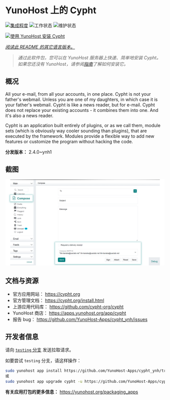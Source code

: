 <!--
注意：此 README 由 <https://github.com/YunoHost/apps/tree/master/tools/readme_generator> 自动生成
请勿手动编辑。
-->

# YunoHost 上的 Cypht

[![集成程度](https://dash.yunohost.org/integration/cypht.svg)](https://ci-apps.yunohost.org/ci/apps/cypht/) ![工作状态](https://ci-apps.yunohost.org/ci/badges/cypht.status.svg) ![维护状态](https://ci-apps.yunohost.org/ci/badges/cypht.maintain.svg)

[![使用 YunoHost 安装 Cypht](https://install-app.yunohost.org/install-with-yunohost.svg)](https://install-app.yunohost.org/?app=cypht)

*[阅读此 README 的其它语言版本。](./ALL_README.md)*

> *通过此软件包，您可以在 YunoHost 服务器上快速、简单地安装 Cypht。*  
> *如果您还没有 YunoHost，请参阅[指南](https://yunohost.org/install)了解如何安装它。*

## 概况

All your e-mail, from all your accounts, in one place. Cypht is not your father's webmail. Unless you are one of my daughters, in which case it is your father's webmail. Cypht is like a news reader, but for e-mail. Cypht does not replace your existing accounts - it combines them into one. And it's also a news reader.

Cypht is an application built entirely of plugins, or as we call them, module sets (which is obviously way cooler sounding than plugins), that are executed by the framework. Modules provide a flexible way to add new features or customize the program without hacking the code.


**分发版本：** 2.4.0~ynh1

## 截图

![Cypht 的截图](./doc/screenshots/screenshot.png)

## 文档与资源

- 官方应用网站： <https://cypht.org>
- 官方管理文档： <https://cypht.org/install.html>
- 上游应用代码库： <https://github.com/cypht-org/cypht>
- YunoHost 商店： <https://apps.yunohost.org/app/cypht>
- 报告 bug： <https://github.com/YunoHost-Apps/cypht_ynh/issues>

## 开发者信息

请向 [`testing` 分支](https://github.com/YunoHost-Apps/cypht_ynh/tree/testing) 发送拉取请求。

如要尝试 `testing` 分支，请这样操作：

```bash
sudo yunohost app install https://github.com/YunoHost-Apps/cypht_ynh/tree/testing --debug
或
sudo yunohost app upgrade cypht -u https://github.com/YunoHost-Apps/cypht_ynh/tree/testing --debug
```

**有关应用打包的更多信息：** <https://yunohost.org/packaging_apps>
